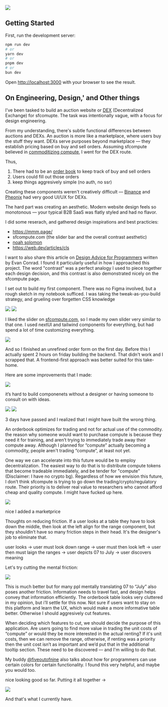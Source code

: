 ![](/images/put-together.png)

## Getting Started

First, run the development server:

```bash
npm run dev
# or
yarn dev
# or
pnpm dev
# or
bun dev
```

Open [http://localhost:3000](http://localhost:3000) with your browser to see the result.

## On Engineering, Design,' and Other things

I've been tasked to build an auction website or [DEX](https://bitcoinwiki.org/wiki/) (Decentralized Exchange) for sfcomupte. The task was intentionally vague, with a focus for design engineering.

From my understanding, there's subtle functional differences between auctions and DEXs. An auction is more like a marketplace, where users buy the stuff they want. DEXs serve purposes beyond marketplace — they establish pricing based on buy and sell orders. Assuming sfcompute believed in [commoditizing compute](https://evanjconrad.com/posts/commodities-pricing-assets), I went for the DEX route.

Thus,
1) There had to be an [order book](https://en.wikipedia.org/wiki/Order_book) to keep track of buy and sell orders
2) Users could fill out those orders
3) keep things aggresively simple (no auth, no ssr)

Creating these components weren't creatively difficult — [Binance](https://www.binance.com/en/trade/BTC_USDT?_from=markets&type=grid) and [Pheonix](https://app.phoenix.trade/market/4DoNfFBfF7UokCC2FQzriy7yHK6DY6NVdYpuekQ5pRgg) had very good UI/UX for DEXs.

The hard part was creating an aesthetic. Modern website design feels so monotonous — your typical B2B SaaS was flatly styled and had no flavor.

I did some reserach, and gathered design inspirations and best practicies:
- https://mmm.page/
- sfcompute.com (the slider bar and the overall contrast aesthetic)
- [noah solomon](https://brainrotjs.com/)
- https://web.dev/articles/cls

I want to also share this article on [Design Advice for Programmers](https://evanjconrad.com/posts/design-advice) written by Evan Conrad. I found it particularly useful in how I approached this project. The word "contrast" was a perfect analogy I used to piece together each design decision, and this contrast is also demonstrated nicely on the sfcompute page.


I set out to build my first component. There was no Figma involved, but a rough sketch in my notebook sufficed. I was taking the tweak-as-you-build strategy, and grueling over forgetten CSS knowledge

![](/images/sketch1.png)
![](/images/sketch2.png)

I liked the slider on [sfcompute.com](sfcompute.com), so I made my own slider very similar to that one. I used nextUI and tailwind components for everything, but had spend a lot of time customizing everything.

![](/images/init.png)

And so I finished an unrefined order form on the first day. Before this I actually spent 2 hours on friday building the backend. That didn't work and I scrapped that. A frontend-first approach was better suited for this take-home.

Here are some improvements that I made:

![](/images/improvements.png)

it’s hard to build componenets without a designer or having someone to consult on with ideas.

![](/images/better-table.png)
![](/images/even-better-table.png)

3 days have passed and I realized that I might have built the wrong thing.

An orderbook optimizes for trading and not for actual use of the commodity. the reason why someone would want to purchase compute is because they need it for training, and aren’t trying to immediately trade away their compute away. Although I planned for “compute” actually becoming a commodity, people aren't trading “compute”, at least not yet. 

One way we can accelerate into this future would be to employ decentralization. The easiest way to do that is to distribute compute tokens that become tradeable immediately, and be tender for "compute" (Disclaimer: I have no crypto bg). Regardless of how we envision this future, I don’t think sfcompute is trying to go down the trading/crypto/regulatory route. Their priority is to deliver real value to researchers who cannot afford cheap and quality compute. I might have fucked up here.

![](/images/marketprice.png)

nice I added a marketprice

Thoughts on reducing friction. If a user looks at a table they have to look down the middle, then look at the left align for the range component, but they shouldln’t have so many friction steps in their head. It's the designer's job to eliminate that.

user looks -> user must look down range -> user must then look left -> user then must laign the ranges -> user depicts 07 to July -> user discovers meaning

Let's try cutting the mental friction:

![](/images/tooltip.png)

This is much better but for many ppl mentally translating 07 to “July” also poses another friction. Information needs to travel fast, and design helps convey that information efficiently. The orderbook table looks very cluttered in my opinion, but i’ll settle for this now. Not sure if users want to stay on this platform and learn the UX, which would make a more informative table better. Otherwise I should aggresively cut features.

When deciding which features to cut, we should decide the purpose of this application. Are users going to find more value in trading the unit costs of “compute” or would they be more interested in the actual renting? If it's unit costs, then we can remove the range, otherwise, if renting was a priority then the unit cost isn’t as important and we’d put that in the additional tooltip section. These need to be discovered — and I'm willing to do that.

My buddy [@fiveoutofnine](https://x.com/fiveoutofnine/status/1777431614424817756) also talks about how for programmers can use certain colors for certain functionality. I found this very helpful, and maybe you would too.

nice looking good so far. Putting it all together ->

![](/images/currently.png)

And that's what I currently have.


<!-- ## Learn More

To learn more about Next.js, take a look at the following resources:

- [Next.js Documentation](https://nextjs.org/docs) - learn about Next.js features and API.
- [Learn Next.js](https://nextjs.org/learn) - an interactive Next.js tutorial.

You can check out [the Next.js GitHub repository](https://github.com/vercel/next.js/) - your feedback and contributions are welcome!

## Deploy on Vercel

The easiest way to deploy your Next.js app is to use the [Vercel Platform](https://vercel.com/new?utm_medium=default-template&filter=next.js&utm_source=create-next-app&utm_campaign=create-next-app-readme) from the creators of Next.js.

Check out our [Next.js deployment documentation](https://nextjs.org/docs/deployment) for more details. -->
